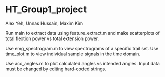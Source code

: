 # HT_Group1_project
Alex Yeh, Unnas Hussain, Maxim Kim

Run main to extract data using feature_extract.m and make scatterplots of total flextion power vs total extension power.

Use emg_spectrogram.m to view spectrograms of a specific trail set.
Use time_plot.m to view individual sample signals in the time domain.

Use acc_angles.m to plot calculated angles vs intended angles. Input data must be changed by editing hard-coded strings. 
